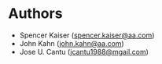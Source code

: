 # Authors

- Spencer Kaiser (spencer.kaiser@aa.com)
- John Kahn (john.kahn@aa.com)
- Jose U. Cantu (jcantu1988@mgail.com)